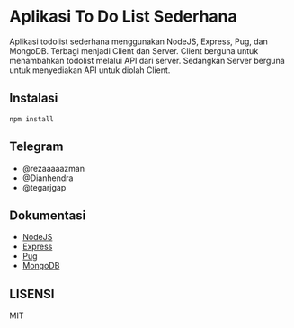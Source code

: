 # Aplikasi To Do List Sederhana
Aplikasi todolist sederhana menggunakan NodeJS, Express, Pug, dan MongoDB. Terbagi menjadi Client dan Server. Client berguna untuk menambahkan todolist melalui API dari server. Sedangkan Server berguna untuk menyediakan API untuk diolah Client.

## Instalasi
```
npm install
```
## Telegram
* @rezaaaaazman
* @Dianhendra
* @tegarjgap

## Dokumentasi
* [NodeJS](https://nodejs.org/en/)
* [Express](https://expressjs.com/)
* [Pug](https://pugjs.org/api/getting-started.html)
* [MongoDB](https://www.mongodb.com/)

## LISENSI
MIT
